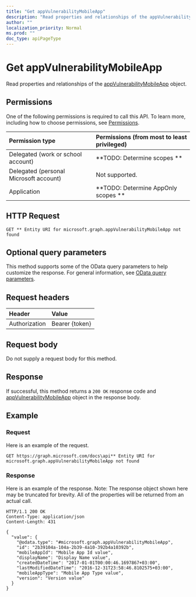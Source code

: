 ```yaml
---
title: "Get appVulnerabilityMobileApp"
description: "Read properties and relationships of the appVulnerabilityMobileApp object."
author: ""
localization_priority: Normal
ms.prod: ""
doc_type: apiPageType
---
```


# Get appVulnerabilityMobileApp

Read properties and relationships of the [appVulnerabilityMobileApp](../resources/appvulnerabilitymobileapp.md) object.

## Permissions
One of the following permissions is required to call this API. To learn more, including how to choose permissions, see [Permissions](/concepts/permissions-reference.md).

|Permission type|Permissions (from most to least privileged)|
|:---|:---|
|Delegated (work or school account)|**TODO: Determine scopes **|
|Delegated (personal Microsoft account)|Not supported.|
|Application|**TODO: Determine AppOnly scopes **|

## HTTP Request
<!-- {
  "blockType": "ignored"
}
-->
``` http
GET ** Entity URI for microsoft.graph.appVulnerabilityMobileApp not found
```

## Optional query parameters
This method supports some of the OData query parameters to help customize the response. For general information, see [OData query parameters](/graph/query-parameters).

## Request headers
|Header|Value|
|:---|:---|
|Authorization|Bearer {token}|

## Request body
Do not supply a request body for this method.

## Response
If successful, this method returns a `200 OK` response code and [appVulnerabilityMobileApp](../resources/appvulnerabilitymobileapp.md) object in the response body.

## Example

### Request
Here is an example of the request.
<!-- {
  "blockType": "request",
  "name": "get_appvulnerabilitymobileapp"
}
-->
``` http
GET https://graph.microsoft.com/docs\api** Entity URI for microsoft.graph.appVulnerabilityMobileApp not found
```

### Response
Here is an example of the response. Note: The response object shown here may be truncated for brevity. All of the properties will be returned from an actual call.
<!-- {
  "blockType": "response",
  "truncated": true,
  "@odata.type": "microsoft.graph.appVulnerabilityMobileApp"
}
-->
``` http
HTTP/1.1 200 OK
Content-Type: application/json
Content-Length: 431

{
  "value": {
    "@odata.type": "#microsoft.graph.appVulnerabilityMobileApp",
    "id": "2b39104a-104a-2b39-4a10-392b4a10392b",
    "mobileAppId": "Mobile App Id value",
    "displayName": "Display Name value",
    "createdDateTime": "2017-01-01T00:00:46.1697867+03:00",
    "lastModifiedDateTime": "2016-12-31T23:58:46.8102575+03:00",
    "mobileAppType": "Mobile App Type value",
    "version": "Version value"
  }
}
```

